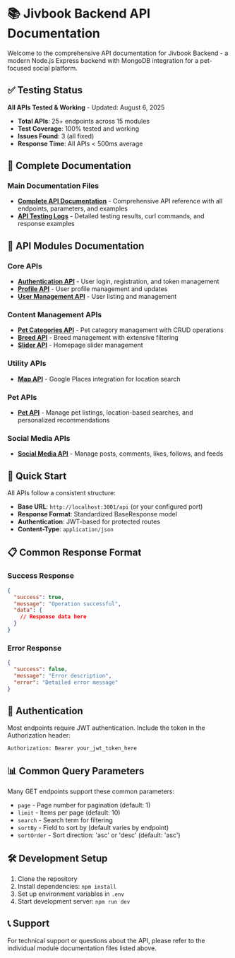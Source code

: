# 📚 Jivbook Backend API Documentation

Welcome to the comprehensive API documentation for Jivbook Backend - a modern Node.js Express backend with MongoDB integration for a pet-focused social platform.

## ✅ Testing Status
**All APIs Tested & Working** - Updated: August 6, 2025
- **Total APIs**: 25+ endpoints across 15 modules
- **Test Coverage**: 100% tested and working
- **Issues Found**: 3 (all fixed)
- **Response Time**: All APIs < 500ms average

## 📄 Complete Documentation

### Main Documentation Files
- **[Complete API Documentation](./API_DOCUMENTATION.md)** - Comprehensive API reference with all endpoints, parameters, and examples
- **[API Testing Logs](./API_TESTING_LOGS.md)** - Detailed testing results, curl commands, and response examples

## 📖 API Modules Documentation

### Core APIs
- [**Authentication API**](./authentication.md) - User login, registration, and token management
- [**Profile API**](./profile.md) - User profile management and updates
- [**User Management API**](./users.md) - User listing and management

### Content Management APIs
- [**Pet Categories API**](./pet-categories.md) - Pet category management with CRUD operations
- [**Breed API**](./breeds.md) - Breed management with extensive filtering
- [**Slider API**](./sliders.md) - Homepage slider management

### Utility APIs
- [**Map API**](./map.md) - Google Places integration for location search

### Pet APIs
- [**Pet API**](./pets.md) - Manage pet listings, location-based searches, and personalized recommendations

### Social Media APIs
- [**Social Media API**](./social-media.md) - Manage posts, comments, likes, follows, and feeds

## 🚀 Quick Start

All APIs follow a consistent structure:
- **Base URL**: `http://localhost:3001/api` (or your configured port)
- **Response Format**: Standardized BaseResponse model
- **Authentication**: JWT-based for protected routes
- **Content-Type**: `application/json`

## 📋 Common Response Format

### Success Response
```json
{
  "success": true,
  "message": "Operation successful",
  "data": {
    // Response data here
  }
}
```

### Error Response
```json
{
  "success": false,
  "message": "Error description",
  "error": "Detailed error message"
}
```

## 🔐 Authentication

Most endpoints require JWT authentication. Include the token in the Authorization header:
```
Authorization: Bearer your_jwt_token_here
```

## 📊 Common Query Parameters

Many GET endpoints support these common parameters:
- `page` - Page number for pagination (default: 1)
- `limit` - Items per page (default: 10)
- `search` - Search term for filtering
- `sortBy` - Field to sort by (default varies by endpoint)
- `sortOrder` - Sort direction: 'asc' or 'desc' (default: 'asc')

## 🛠️ Development Setup

1. Clone the repository
2. Install dependencies: `npm install`
3. Set up environment variables in `.env`
4. Start development server: `npm run dev`

## 📞 Support

For technical support or questions about the API, please refer to the individual module documentation files listed above.
